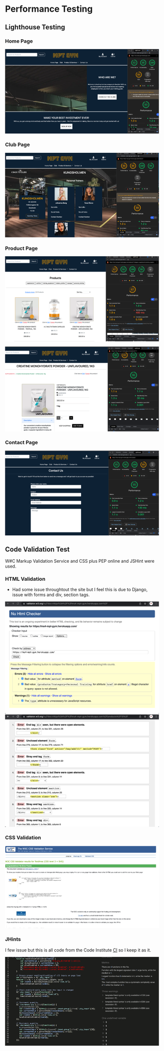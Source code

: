 # Performance Testing

## Lighthouse Testing

### Home Page

![homepage](/documentation/testing/files/performance-test/lighthouse-home.png)

### Club Page

![clubpage](/documentation/testing/files/performance-test/lighthouse-club.png)

### Product Page

![productpage](/documentation/testing/files/performance-test/lighthouse-product.png)

![productpage2](/documentation/testing/files/performance-test/lighthouse-product-detail.png)

### Contact Page

![contaactpage](/documentation/testing/files/performance-test/lighthouse-contact.png)

## Code Validation Test

W#C Markup Validation Service and CSS plus PEP online and JSHint were used.

### HTML Validation

- Had some issue throughtout the site but I feel this is due to Django, issue with forms and div, section tags.

![HTML](/documentation/testing/files/performance-test/HTML.png)
![HTML](/documentation/testing/files/performance-test/HTML2.png)

### CSS Validation

![CSS](/documentation/testing/files/performance-test/CSS.png)

### JHints

I few issue but this is all code from the Code Institute [CI](https://codeinstitute.net/) so I keep it as it.

![JHints](/documentation/testing/files/performance-test/JHints.png)